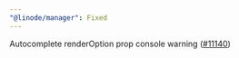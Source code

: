 ```yaml
---
"@linode/manager": Fixed
---
```


Autocomplete renderOption prop console warning ([#11140](https://github.com/linode/manager/pull/11140))
